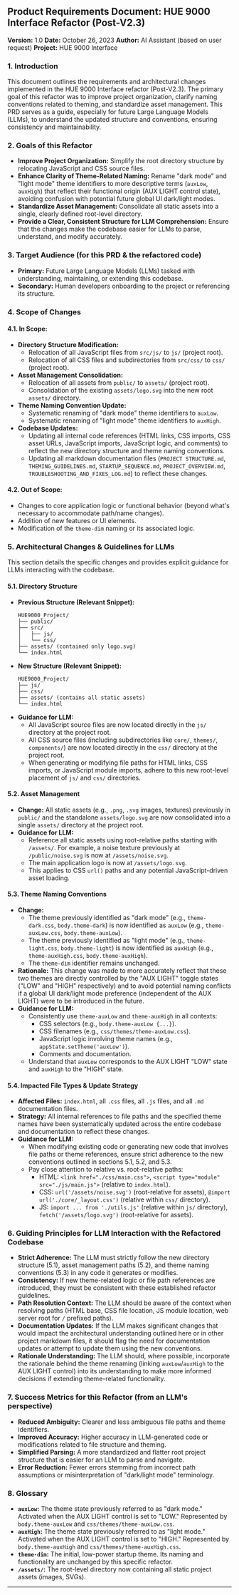 ## Product Requirements Document: HUE 9000 Interface Refactor (Post-V2.3)

**Version:** 1.0
**Date:** October 26, 2023
**Author:** AI Assistant (based on user request)
**Project:** HUE 9000 Interface

### 1. Introduction

This document outlines the requirements and architectural changes implemented in the HUE 9000 Interface refactor (Post-V2.3). The primary goal of this refactor was to improve project organization, clarify naming conventions related to theming, and standardize asset management. This PRD serves as a guide, especially for future Large Language Models (LLMs), to understand the updated structure and conventions, ensuring consistency and maintainability.

### 2. Goals of this Refactor

*   **Improve Project Organization:** Simplify the root directory structure by relocating JavaScript and CSS source files.
*   **Enhance Clarity of Theme-Related Naming:** Rename "dark mode" and "light mode" theme identifiers to more descriptive terms (`auxLow`, `auxHigh`) that reflect their functional origin (AUX LIGHT control state), avoiding confusion with potential future global UI dark/light modes.
*   **Standardize Asset Management:** Consolidate all static assets into a single, clearly defined root-level directory.
*   **Provide a Clear, Consistent Structure for LLM Comprehension:** Ensure that the changes make the codebase easier for LLMs to parse, understand, and modify accurately.

### 3. Target Audience (for this PRD & the refactored code)

*   **Primary:** Future Large Language Models (LLMs) tasked with understanding, maintaining, or extending this codebase.
*   **Secondary:** Human developers onboarding to the project or referencing its structure.

### 4. Scope of Changes

#### 4.1. In Scope:

*   **Directory Structure Modification:**
    *   Relocation of all JavaScript files from `src/js/` to `js/` (project root).
    *   Relocation of all CSS files and subdirectories from `src/css/` to `css/` (project root).
*   **Asset Management Consolidation:**
    *   Relocation of all assets from `public/` to `assets/` (project root).
    *   Consolidation of the existing `assets/logo.svg` into the new root `assets/` directory.
*   **Theme Naming Convention Update:**
    *   Systematic renaming of "dark mode" theme identifiers to `auxLow`.
    *   Systematic renaming of "light mode" theme identifiers to `auxHigh`.
*   **Codebase Updates:**
    *   Updating all internal code references (HTML links, CSS imports, CSS asset URLs, JavaScript imports, JavaScript logic, and comments) to reflect the new directory structure and theme naming conventions.
    *   Updating all markdown documentation files (`PROJECT STRUCTURE.md`, `THEMING_GUIDELINES.md`, `STARTUP_SEQUENCE.md`, `PROJECT_OVERVIEW.md`, `TROUBLESHOOTING_AND_FIXES_LOG.md`) to reflect these changes.

#### 4.2. Out of Scope:

*   Changes to core application logic or functional behavior (beyond what's necessary to accommodate path/name changes).
*   Addition of new features or UI elements.
*   Modification of the `theme-dim` naming or its associated logic.

### 5. Architectural Changes & Guidelines for LLMs

This section details the specific changes and provides explicit guidance for LLMs interacting with the codebase.

#### 5.1. Directory Structure

*   **Previous Structure (Relevant Snippet):**
    ```
    HUE9000_Project/
    ├── public/
    ├── src/
    │   ├── js/
    │   └── css/
    ├── assets/ (contained only logo.svg)
    └── index.html
    ```
*   **New Structure (Relevant Snippet):**
    ```
    HUE9000_Project/
    ├── js/
    ├── css/
    ├── assets/ (contains all static assets)
    └── index.html
    ```
*   **Guidance for LLM:**
    *   All JavaScript source files are now located directly in the `js/` directory at the project root.
    *   All CSS source files (including subdirectories like `core/`, `themes/`, `components/`) are now located directly in the `css/` directory at the project root.
    *   When generating or modifying file paths for HTML links, CSS imports, or JavaScript module imports, adhere to this new root-level placement of `js/` and `css/` directories.

#### 5.2. Asset Management

*   **Change:** All static assets (e.g., `.png`, `.svg` images, textures) previously in `public/` and the standalone `assets/logo.svg` are now consolidated into a single `assets/` directory at the project root.
*   **Guidance for LLM:**
    *   Reference all static assets using root-relative paths starting with `/assets/`. For example, a noise texture previously at `/public/noise.svg` is now at `/assets/noise.svg`.
    *   The main application logo is now at `/assets/logo.svg`.
    *   This applies to CSS `url()` paths and any potential JavaScript-driven asset loading.

#### 5.3. Theme Naming Conventions

*   **Change:**
    *   The theme previously identified as "dark mode" (e.g., `theme-dark.css`, `body.theme-dark`) is now identified as `auxLow` (e.g., `theme-auxLow.css`, `body.theme-auxLow`).
    *   The theme previously identified as "light mode" (e.g., `theme-light.css`, `body.theme-light`) is now identified as `auxHigh` (e.g., `theme-auxHigh.css`, `body.theme-auxHigh`).
    *   The `theme-dim` identifier remains unchanged.
*   **Rationale:** This change was made to more accurately reflect that these two themes are directly controlled by the "AUX LIGHT" toggle states ("LOW" and "HIGH" respectively) and to avoid potential naming conflicts if a global UI dark/light mode preference (independent of the AUX LIGHT) were to be introduced in the future.
*   **Guidance for LLM:**
    *   Consistently use `theme-auxLow` and `theme-auxHigh` in all contexts:
        *   CSS selectors (e.g., `body.theme-auxLow {...}`).
        *   CSS filenames (e.g., `css/themes/theme-auxLow.css`).
        *   JavaScript logic involving theme names (e.g., `appState.setTheme('auxLow')`).
        *   Comments and documentation.
    *   Understand that `auxLow` corresponds to the AUX LIGHT "LOW" state and `auxHigh` to the "HIGH" state.

#### 5.4. Impacted File Types & Update Strategy

*   **Affected Files:** `index.html`, all `.css` files, all `.js` files, and all `.md` documentation files.
*   **Strategy:** All internal references to file paths and the specified theme names have been systematically updated across the entire codebase and documentation to reflect these changes.
*   **Guidance for LLM:**
    *   When modifying existing code or generating new code that involves file paths or theme references, ensure strict adherence to the new conventions outlined in sections 5.1, 5.2, and 5.3.
    *   Pay close attention to relative vs. root-relative paths:
        *   HTML: `<link href="./css/main.css">`, `<script type="module" src="./js/main.js">` (relative to `index.html`).
        *   CSS: `url('/assets/noise.svg')` (root-relative for assets), `@import url('./core/_layout.css')` (relative within `css/` directory).
        *   JS: `import ... from './utils.js'` (relative within `js/` directory), `fetch('/assets/logo.svg')` (root-relative for assets).

### 6. Guiding Principles for LLM Interaction with the Refactored Codebase

*   **Strict Adherence:** The LLM must strictly follow the new directory structure (5.1), asset management paths (5.2), and theme naming conventions (5.3) in any code it generates or modifies.
*   **Consistency:** If new theme-related logic or file path references are introduced, they must be consistent with these established refactor guidelines.
*   **Path Resolution Context:** The LLM should be aware of the context when resolving paths (HTML base, CSS file location, JS module location, web server root for `/` prefixed paths).
*   **Documentation Updates:** If the LLM makes significant changes that would impact the architectural understanding outlined here or in other project markdown files, it should flag the need for documentation updates or attempt to update them using the new conventions.
*   **Rationale Understanding:** The LLM should, where possible, incorporate the rationale behind the theme renaming (linking `auxLow`/`auxHigh` to the AUX LIGHT control) into its understanding to make more informed decisions if extending theme-related functionality.

### 7. Success Metrics for this Refactor (from an LLM's perspective)

*   **Reduced Ambiguity:** Clearer and less ambiguous file paths and theme identifiers.
*   **Improved Accuracy:** Higher accuracy in LLM-generated code or modifications related to file structure and theming.
*   **Simplified Parsing:** A more standardized and flatter root project structure that is easier for an LLM to parse and navigate.
*   **Error Reduction:** Fewer errors stemming from incorrect path assumptions or misinterpretation of "dark/light mode" terminology.

### 8. Glossary

*   **`auxLow`:** The theme state previously referred to as "dark mode." Activated when the AUX LIGHT control is set to "LOW." Represented by `body.theme-auxLow` and `css/themes/theme-auxLow.css`.
*   **`auxHigh`:** The theme state previously referred to as "light mode." Activated when the AUX LIGHT control is set to "HIGH." Represented by `body.theme-auxHigh` and `css/themes/theme-auxHigh.css`.
*   **`theme-dim`:** The initial, low-power startup theme. Its naming and functionality are unchanged by this specific refactor.
*   **`/assets/`:** The root-level directory now containing all static project assets (images, SVGs).

---